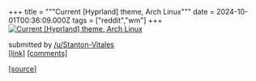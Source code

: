 +++
title = """Current [Hyprland] theme, Arch Linux"""
date = 2024-10-01T00:36:09.000Z
tags = ["reddit","wm"]
+++
[![Current [Hyprland] theme, Arch Linux](https://b.thumbs.redditmedia.com/vPQ3yJYY42BbMhJhsgicCSItY-5QacbZTsPXnUWlaHA.jpg "Current [Hyprland] theme, Arch Linux")](https://www.reddit.com/r/unixporn/comments/1ftbb2e/current_hyprland_theme_arch_linux/)

submitted by [/u/Stanton-Vitales](https://www.reddit.com/user/Stanton-Vitales)  
[\[link\]](https://www.reddit.com/gallery/1ftbb2e) [\[comments\]](https://www.reddit.com/r/unixporn/comments/1ftbb2e/current_hyprland_theme_arch_linux/)

[[source]](https://www.reddit.com/r/unixporn/comments/1ftbb2e/current_hyprland_theme_arch_linux/)
